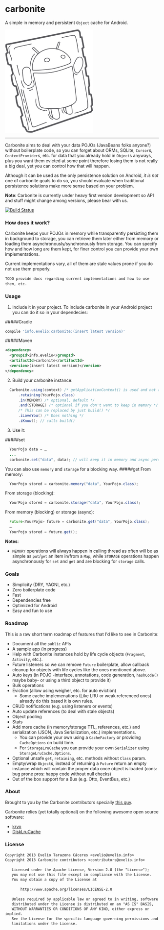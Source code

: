 carbonite
=========

A simple in memory and persistent `Object` cache for Android.

![Carbonite Android Logo](extra/logo/carbonite-android.png?raw=true)

<hr/>

Carbonite aims to deal with your data POJOs (JavaBeans folks anyone?) without boilerplate code, so you can forget about
ORMs, SQLite, `Cursor`s, `ContentProvider`s, etc. for data that you already hold in `Object`s anyways, plus you want them evicted at some point therefore losing them is not really a big deal, yet you can control how that will happen.

Although it can be used as the only persistence solution on Android, *it is not* one of carbonite goals to do so,
you should evaluate when traditional persistence solutions make more sense based on your problem.

**Note**: Carbonite is currently under heavy first version development so API and stuff might change among versions,
please bear with us.

[![Build Status](https://travis-ci.org/eveliotc/carbonite.png?branch=develop)](https://travis-ci.org/eveliotc/carbonite)

### How does it work?

Carbonite keeps your POJOs in memory while transparently persisting them in background to storage, you can retrieve them
 later either from memory or loading them asynchronously/synchronously from storage. You can specify how and how long
 are them kept, for finer control you can provide your own implementations.
 
Current implementations vary, all of them are stale values prone if you do not use them properly.

`TODO provide docs regarding current implementations and how to use them, etc.`

### Usage
1. Include it in your project. 
  To include carbonite in your Android project you can do it so in your dependecies:

  #####Gradle
  ```groovy
  compile 'info.evelio:carbonite:(insert latest version)'
  ```
  #####Maven
  ```xml
  <dependency>
    <groupId>info.evelio</groupId>
    <artifactId>carbonite</artifactId>
    <version>(insert latest version)</version>
  </dependency>
  ```

2. Build your carbonite instance:
  ```java
    Carbonite.using(context) /* getApplicationContext() is used and not retained */
        .retaining(YourPojo.class)
        .in(MEMORY) /* optional, default */
        .and(STORAGE) /* optional if you don't want to keep in memory */
        /* This can be replaced by just build() */
        .iLoveYou() /* Does nothing */
        .iKnow(); // calls build()
  ```

3. Use it:
  
  #####set
  ```java
    YourPojo data = …
    ...
    carbonite.set("data", data); // will keep it in memory and async persist it to storage
  ```
  You can also use `memory` and `storage` for a blocking way.
  #####get
  From memory:
  ```java
    YourPojo stored = carbonite.memory("data", YourPojo.class);
  ```
  From storage (blocking):
  ```java
    YourPojo stored = carbonite.storage("data", YourPojo.class);
  ```
  From memory (blocking) or storage (async):
  ```java
    Future<YourPojo> future = carbonite.get("data", YourPojo.class);
    …
    YourPojo stored = future.get();
  ```

**Notes**:

- `MEMORY` operations will always happen in calling thread as often will be as simple as `put`/`get` an item in/from a `Map`, while `STORAGE` operations happen asynchronously for `set` and `get` and are blocking for `storage` calls.


### Goals
- Simplicity (DRY, YAGNI, etc.)
- Zero boilerplate code
- Fast
- Dependencies free
- Optimized for Android
- Easy and fun to use


### Roadmap
This is a raw short term roadmap of features that I'd like to see in Carbonite:

- Document all the `public` APIs
- A sample app (in progress)
- Help with Carbonite instances hold by life cycle objects (`Fragment`, `Activity`, etc.).
- Future listeners so we can remove `Future` boilerplate, allow callback cleanup for objects with life cycles like the ones mentioned above.
- Auto keys (in POJO -interface, annotations, code generation, `hashCode()` maybe baby- or using a third object to provide it)
- Bulk operations
- Eviction (allow using weigher, etc. for auto eviction)
  - Some cache implemenations (Like LRU or weak referenced ones) already do this based it is own rules.
- CRUD notifications (e.g. using listeners or events)
- Auto update references (to deal with stale objects)
- Object pooling
- Stats
- Add more cache (in memory/storage TTL, references, etc.) and serialization (JSON, Java Serialization, etc.) implementations.
  - You can provide your own using a `CacheFactory` or providing `CacheOptions` on build time.
  - For `StorageLruCache` you can provide your own `Serializer` using `StorageLruCache.Options`.
- Optional unsafe `get`, `retaining`, etc. methods without `Class` param.
- Empty/wrap `Object`s, instead of returning a `Future` return an empty instance which will contain the proper data once object is loaded (cons: bug prone pros: happy code without null checks)
- Out of the box support for a Bus (e.g. Otto, EventBus, etc.)

### About
Brought to you by the Carbonite contributors specially [this guy](http://gplus.to/eveliotc).

Carbonite relies (yet totally optional) on the following awesome open source software:

- [kryo](https://code.google.com/p/kryo)
- [DiskLruCache](https://github.com/JakeWharton/DiskLruCache)

### License
```
Copyright 2013 Evelio Tarazona Cáceres <evelio@evelio.info>
Copyright 2013 Carbonite contributors <contributors@evelio.info>

   Licensed under the Apache License, Version 2.0 (the "License");
   you may not use this file except in compliance with the License.
   You may obtain a copy of the License at

       http://www.apache.org/licenses/LICENSE-2.0

   Unless required by applicable law or agreed to in writing, software
   distributed under the License is distributed on an "AS IS" BASIS,
   WITHOUT WARRANTIES OR CONDITIONS OF ANY KIND, either express or implied.
   See the License for the specific language governing permissions and
   limitations under the License.
```
